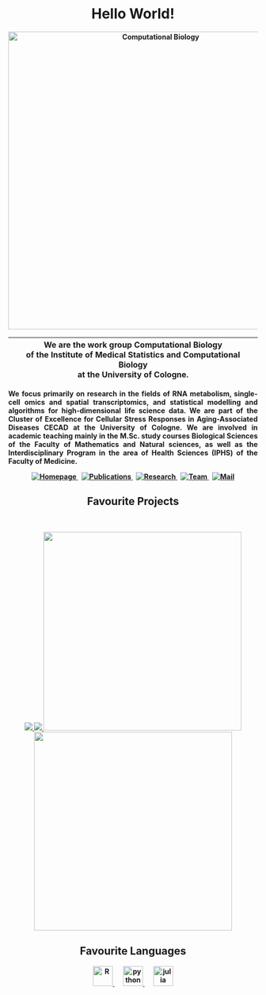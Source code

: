<p>
  <h1 align="center"><b>Hello World!</h1><br\>
</p>
<p align="center">
  <a href="https://github.com/IMSBCompBio">
    <img alt="Computational Biology"
    src="https://user-images.githubusercontent.com/33025859/187664245-29563a7a-cd0f-4a04-8bbf-b61920d7d60d.png"
    width=600">
  </a>   
</p>

<div align="center">

| <img width=575/><br/>We are the work group Computational Biology<br/>of the Institute of Medical Statistics and Computational Biology<br/>at the University of Cologne.<br/><img width=575/> |
| --- |

</div>

<p align="justify">
We focus primarily on research in the fields of RNA metabolism, single-cell omics and spatial transcriptomics, and statistical modelling and algorithms for high-dimensional life science data. We are part of the Cluster of Excellence for Cellular Stress Responses in Aging-Associated Diseases CECAD at the University of Cologne. We are involved in academic teaching mainly in the M.Sc. study courses Biological Sciences of the Faculty of Mathematics and Natural sciences, as well as the Interdisciplinary Program in the area of Health Sciences (IPHS) of the Faculty of Medicine.
</p>

<p align="center">
  <a href="https://github.com/IMSBCompBio/IMSBCompBio">
    <img src="https://img.shields.io/badge/homepage-6b9dd0?style=for-the-badge&logo=riseup&logoColor=white" alt="Homepage"/>
  </a>&nbsp;                                                                                 
  <a href="https://github.com/IMSBCompBio/IMSBCompBio">
    <img src="https://img.shields.io/badge/publications-aa97d3?style=for-the-badge&logo=googlescholar&logoColor=white" alt="Publications"/>
  </a>&nbsp;                                                                                                                                         
   <a href="https://github.com/IMSBCompBio/IMSBCompBio">
    <img src="https://img.shields.io/badge/research-87d68a?style=for-the-badge&logo=googleanalytics&logoColor=white" alt="Research"/>
  </a>&nbsp;
  <a href="https://github.com/IMSBCompBio/IMSBCompBio">
    <img src="https://img.shields.io/badge/team-ffa55b?style=for-the-badge&logo=githubsponsors&logoColor=white" alt="Team"/>
  </a>&nbsp;                                                                                                                     
  <a href="mailto:imsb-kontakt@uni-koeln.de">
    <img src="https://img.shields.io/badge/mail-fd5a91?style=for-the-badge&logo=gmail&logoColor=white" alt="Mail"/>
  </a>
</p>

<h2 align="center">Favourite Projects</h2>
<br/>
<p align="center">
  <a href="https://github.com/VladaMilch/breedingCalculator">
    <img align="" src="https://github-readme-stats.vercel.app/api/pin/?username=VladaMilch&repo=breedingCalculator&theme=tokyonight" />
  </a>
  <a href="https://github.com/rfael0cm/RTIGER">
    <img align="" src="https://github-readme-stats.vercel.app/api/pin/?username=rfael0cm&repo=RTIGER&theme=tokyonight" />
  </a>
  <img width="400" src="https://user-images.githubusercontent.com/33025859/187691827-08a67f1c-2e8d-4bb6-a963-b8575d8a0cd3.jpg"/>
  <img width="400" src="https://user-images.githubusercontent.com/33025859/187689165-07746d12-e2b5-4186-85d0-dcb92dbb2146.jpg"/>
</p>                                                                                                                              

<h2 align="center">Favourite Languages</h2>
<p align="center">
  <a href="https://www.r-project.org/" target="_blank">
    <img src="https://cdn.jsdelivr.net/gh/devicons/devicon/icons/rstudio/rstudio-original.svg" alt="R" width="40" height="40"/>
  </a>&emsp;
  <a href="https://www.python.org/" target="_blank">
    <img src="https://cdn.jsdelivr.net/gh/devicons/devicon/icons/python/python-original.svg" alt="python" width="40" height="40"/>
  </a>&emsp;
  <a href="https://julialang.org/" target="_blank">
    <img src="https://cdn.jsdelivr.net/gh/devicons/devicon/icons/julia/julia-original.svg" alt="julia" width="40" height="40"/>      
  </a>
</p>

